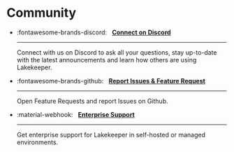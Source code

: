 # Community

<div class="grid cards" markdown>

-   :fontawesome-brands-discord: &nbsp; __[Connect on Discord](https://discord.gg/jkAGG8p93B)__

    ---

    Connect with us on Discord to ask all your questions, stay up-to-date with the latest announcements and learn how others are using Lakekeeper.

-   :fontawesome-brands-github: &nbsp; __[Report Issues & Feature Request](https://github.com/lakekeeper/lakekeeper/issues/new)__

    ---

    Open Feature Requests and report Issues on Github.

-   :material-webhook: &nbsp; __[Enterprise Support](https://lakekeeper.io)__

    ---

    Get enterprise support for Lakekeeper in self-hosted or managed environments.

</div>